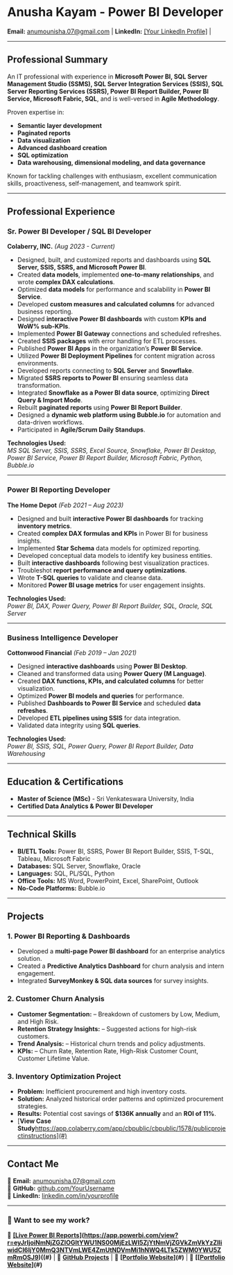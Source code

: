 
# Anusha Kayam - Power BI Developer  
**Email:** anumounisha.07@gmail.com | **LinkedIn:** [[Your LinkedIn Profile]](https://www.linkedin.com/in/anusha-kayam/) | 

---

## **Professional Summary**  
An IT professional with experience in **Microsoft Power BI, SQL Server Management Studio (SSMS), SQL Server Integration Services (SSIS), SQL Server Reporting Services (SSRS), Power BI Report Builder, Power BI Service, Microsoft Fabric, SQL**, and is well-versed in **Agile Methodology**.  

Proven expertise in:  
- **Semantic layer development**
- **Paginated reports**
- **Data visualization**
- **Advanced dashboard creation**
- **SQL optimization**  
- **Data warehousing, dimensional modeling, and data governance**  

Known for tackling challenges with enthusiasm, excellent communication skills, proactiveness, self-management, and teamwork spirit.

---

## **Professional Experience**  

### **Sr. Power BI Developer / SQL BI Developer**  
**Colaberry, INC.** _(Aug 2023 - Current)_  

- Designed, built, and customized reports and dashboards using **SQL Server, SSIS, SSRS, and Microsoft Power BI**.
- Created **data models**, implemented **one-to-many relationships**, and wrote **complex DAX calculations**.
- Optimized **data models** for performance and scalability in **Power BI Service**.
- Developed **custom measures and calculated columns** for advanced business reporting.
- Designed **interactive Power BI dashboards** with custom **KPIs and WoW% sub-KPIs**.
- Implemented **Power BI Gateway** connections and scheduled refreshes.
- Created **SSIS packages** with error handling for ETL processes.
- Published **Power BI Apps** in the organization’s **Power BI Service**.
- Utilized **Power BI Deployment Pipelines** for content migration across environments.
- Developed reports connecting to **SQL Server** and **Snowflake**.
- Migrated **SSRS reports to Power BI** ensuring seamless data transformation.
- Integrated **Snowflake as a Power BI data source**, optimizing **Direct Query & Import Mode**.
- Rebuilt **paginated reports** using **Power BI Report Builder**.
- Designed a **dynamic web platform using Bubble.io** for automation and data-driven workflows.
- Participated in **Agile/Scrum Daily Standups**.

**Technologies Used:**  
*MS SQL Server, SSIS, SSRS, Excel Source, Snowflake, Power BI Desktop, Power BI Service, Power BI Report Builder, Microsoft Fabric, Python, Bubble.io*

---

### **Power BI Reporting Developer**  
**The Home Depot** _(Feb 2021 – Aug 2023)_  

- Designed and built **interactive Power BI dashboards** for tracking **inventory metrics**.
- Created **complex DAX formulas and KPIs** in Power BI for business insights.
- Implemented **Star Schema** data models for optimized reporting.
- Developed conceptual data models to identify key business entities.
- Built **interactive dashboards** following best visualization practices.
- Troubleshot **report performance and query optimizations**.
- Wrote **T-SQL queries** to validate and cleanse data.
- Monitored **Power BI usage metrics** for user engagement insights.

**Technologies Used:**  
*Power BI, DAX, Power Query, Power BI Report Builder, SQL, Oracle, SQL Server*

---

### **Business Intelligence Developer**  
**Cottonwood Financial** _(Feb 2019 – Jan 2021)_  

- Designed **interactive dashboards** using **Power BI Desktop**.
- Cleaned and transformed data using **Power Query (M Language)**.
- Created **DAX functions, KPIs, and calculated columns** for better visualization.
- Optimized **Power BI models and queries** for performance.
- Published **Dashboards to Power BI Service** and scheduled **data refreshes**.
- Developed **ETL pipelines using SSIS** for data integration.
- Validated data integrity using **SQL queries**.

**Technologies Used:**  
*Power BI, SSIS, SQL, Power Query, Power BI Report Builder, Data Warehousing*

---

## **Education & Certifications**  
- **Master of Science (MSc)** - Sri Venkateswara University, India  
- **Certified Data Analytics & Power BI Developer**  

---

## **Technical Skills**  

- **BI/ETL Tools:** Power BI, SSRS, Power BI Report Builder, SSIS, T-SQL, Tableau, Microsoft Fabric  
- **Databases:** SQL Server, Snowflake, Oracle  
- **Languages:** SQL, PL/SQL, Python  
- **Office Tools:** MS Word, PowerPoint, Excel, SharePoint, Outlook  
- **No-Code Platforms:** Bubble.io  

---

## **Projects**  


### **1. Power BI Reporting & Dashboards**  
- Developed a **multi-page Power BI dashboard** for an enterprise analytics solution.  
- Created a **Predictive Analytics Dashboard** for churn analysis and intern engagement.  
- Integrated **SurveyMonkey & SQL data sources** for survey insights.  


### **2. Customer Churn Analysis**  
- **Customer Segmentation:** – Breakdown of customers by Low, Medium, and High Risk.
- **Retention Strategy Insights:** – Suggested actions for high-risk customers.
- **Trend Analysis:** – Historical churn trends and policy adjustments.
- **KPIs:** – Churn Rate, Retention Rate, High-Risk Customer Count, Customer Lifetime Value.


  
### **3. Inventory Optimization Project**  
- **Problem:** Inefficient procurement and high inventory costs.  
- **Solution:** Analyzed historical order patterns and optimized procurement strategies.  
- **Results:** Potential cost savings of **$136K annually** and an **ROI of 11%**.  
- [**View Case Study**https://app.colaberry.com/app/cbpublic/cbpublic/1578/publicprojectinstructions](#)  


---

## **Contact Me**  
📧 **Email:** anumounisha.07@gmail.com  
🔗 **GitHub:** [github.com/YourUsername](https://github.com/YourUsername)  
🔗 **LinkedIn:** [linkedin.com/in/yourprofile](https://linkedin.com/in/yourprofile)  

---

### 🚀 **Want to see my work?**  
🔗 **[[Live Power BI Reports]](https://app.powerbi.com/view?r=eyJrIjoiYzI0MTkzMTAtZTQ1ZC00MmY3LTk0MTMtYzE5ZjM4OTgxMWEyIiwidCI6ImYxYWQ2ODFmLTZmNjItNDNhOS04MjQxLTA3MDMxNjBlMTM0OCIsImMiOjN9)(https://app.powerbi.com/view?r=eyJrIjoiNmNjZGZlOGItYWU1NS00MjEzLWI5ZjYtNmVjZGVkZmVkYzZlIiwidCI6IjY0MmQ3NTVmLWE4ZmUtNDVmMi1hNWQ4LTk5ZWM0YWU5ZmRmOSJ9)((#)** | 🔗 **[GitHub Projects](#)** | 🔗 **[[Portfolio Website](https://app.colaberry.com/app/cbpublic/cbpublic/1578/publicprojectinstructions)](#)**  | 🔗 **[[[Portfolio Website](https://app.colaberry.com/app/cbpublic/cbpublic/1493/casestudyprojectinstructions)](#)**
